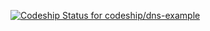 [ ![Codeship Status for codeship/dns-example](https://www.codeship.io/projects/070f6ee0-17c3-0132-f658-3ee2987e0903/status)](https://www.codeship.io/projects/34149)
